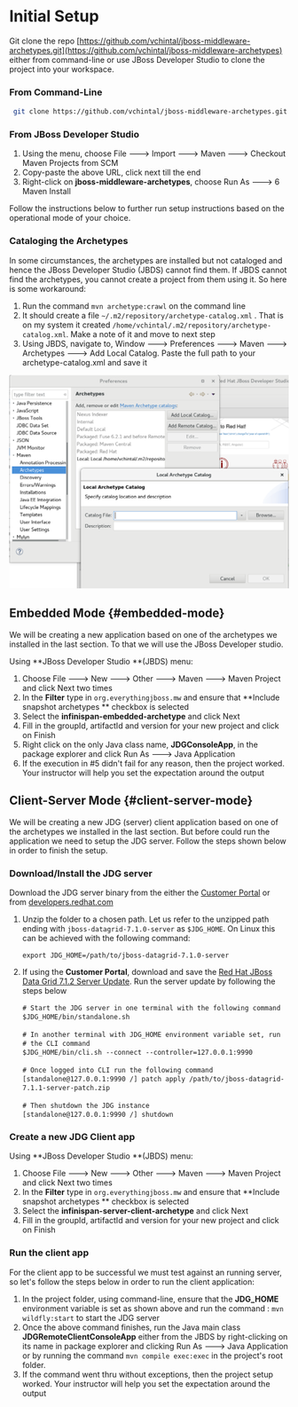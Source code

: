 # Initial Setup

Git clone the repo [https://github.com/vchintal/jboss-middleware-archetypes.git](https://github.com/vchintal/jboss-middleware-archetypes) either from command-line or use JBoss Developer Studio to clone the project into your workspace.

### From Command-Line

```bash
 git clone https://github.com/vchintal/jboss-middleware-archetypes.git
```

### From JBoss Developer Studio

1. Using the menu, choose File 🡒 Import 🡒 Maven 🡒 Checkout Maven Projects from SCM
2. Copy-paste the above URL, click next till the end
3. Right-click on **jboss-middleware-archetypes**, choose Run As 🡒 6 Maven Install

Follow the instructions below to further run setup instructions based on the operational mode of your choice.

### Cataloging the Archetypes

In some circumstances, the archetypes are installed but not cataloged and hence the JBoss Developer Studio \(JBDS\) cannot find them. If JBDS cannot find the archetypes, you cannot create a project from them using it. So here is some workaround:

1. Run the command `mvn archetype:crawl` on the command line
2. It should create a file `~/.m2/repository/archetype-catalog.xml` . That is on my system it created `/home/vchintal/.m2/repository/archetype-catalog.xml`. Make a note of it and move to next step
3. Using JBDS, navigate to, Window 🡒 Preferences 🡒 Maven 🡒 Archetypes 🡒 Add Local Catalog. Paste the full path to your archetype-catalog.xml and save it

![](/assets/local-archetype.png)

## Embedded Mode {#embedded-mode}

We will be creating a new application based on one of the archetypes we installed in the last section. To that we will use the JBoss Developer studio.

Using **JBoss Developer Studio **\(JBDS\) menu:

1. Choose File 🡒 New 🡒 Other 🡒 Maven 🡒 Maven Project and click Next two times
2. In the **Filter** type in `org.everythingjboss.mw` and ensure that **Include snapshot archetypes ** checkbox is selected
3. Select the **infinispan-embedded-archetype** and click Next
4. Fill in the groupId, artifactId and version for your new project and click on Finish
5. Right click on the only Java class name, **JDGConsoleApp**, in the package explorer and click Run As 🡒 Java Application
6. If the execution in \#5 didn't fail for any reason, then the project worked. Your instructor will help you set the expectation around the output

## Client-Server Mode {#client-server-mode}

We will be creating a new JDG \(server\) client application based on one of the archetypes we installed in the last section. But before could run the application we need to setup the JDG server. Follow the steps shown below in order to finish the setup.

### Download/Install the JDG server

Download the JDG server binary from the either the [Customer Portal](https://access.redhat.com/jbossnetwork/restricted/listSoftware.html?product=data.grid&downloadType=distributions) or from [developers.redhat.com](https://developers.redhat.com/download-manager/file/jboss-datagrid-7.1.0-server.zip)

1. Unzip the folder to a chosen path. Let us refer to the unzipped path ending with `jboss-datagrid-7.1.0-server` as `$JDG_HOME`. On Linux this can be achieved with the following command:

   ```
   export JDG_HOME=/path/to/jboss-datagrid-7.1.0-server
   ```

2. If using the **Customer Portal**, download and save the [Red Hat JBoss Data Grid 7.1.2 Server Update](https://access.redhat.com/jbossnetwork/restricted/softwareDownload.html?softwareId=56221). Run the server update by following the steps below

   ```
   # Start the JDG server in one terminal with the following command
   $JDG_HOME/bin/standalone.sh 

   # In another terminal with JDG_HOME environment variable set, run 
   # the CLI command 
   $JDG_HOME/bin/cli.sh --connect --controller=127.0.0.1:9990

   # Once logged into CLI run the following command
   [standalone@127.0.0.1:9990 /] patch apply /path/to/jboss-datagrid-7.1.1-server-patch.zip

   # Then shutdown the JDG instance 
   [standalone@127.0.0.1:9990 /] shutdown
   ```

### Create a new JDG Client app

Using **JBoss Developer Studio **\(JBDS\) menu:

1. Choose File 🡒 New 🡒 Other 🡒 Maven 🡒 Maven Project and click Next two times
2. In the **Filter** type in `org.everythingjboss.mw` and ensure that **Include snapshot archetypes ** checkbox is selected
3. Select the **infinispan-server-client-archetype** and click Next
4. Fill in the groupId, artifactId and version for your new project and click on Finish

### Run the client app

For the client app to be successful we must test against an running server, so let's follow the steps below in order to run the client application:

1. In the project folder, using command-line, ensure that the **JDG\_HOME** environment variable is set as shown above and run the command : `mvn wildfly:start` to start the JDG server
2. Once the above command finishes, run the Java main class **JDGRemoteClientConsoleApp** either from the JBDS by right-clicking on its name in package explorer and clicking Run As 🡒 Java Application or by running the command `mvn compile exec:exec` in the project's root folder.
3. If the command went thru without exceptions, then the project setup worked. Your instructor will help you set the expectation around the output



